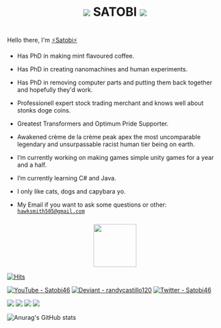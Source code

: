 # <p align="center"><img src="https://static.wikia.nocookie.net/ragnarok_gamepedia_en/images/e/eb/SundaeLaw.png/revision/latest?cb=20161103222811"> **SATOBI** <img src="https://static.wikia.nocookie.net/ragnarok_gamepedia_en/images/e/eb/SundaeLaw.png/revision/latest?cb=20161103222811"></p>
#


###
Hello there, I'm [⚡Satobi⚡](#satobi)

+ Has PhD in making mint flavoured coffee.
+ Has PhD in creating nanomachines and human experiments.
+ Has PhD in removing computer parts and putting them back together and hopefully they'd work.
+ Professionell expert stock trading merchant and knows well about stonks doge coins.
+ Greatest Transformers and Optimum Pride Supporter.
+ Awakened crème de la crème peak apex the most uncomparable legendary and unsurpassable racist human tier being on earth.

+ I’m currently working on making games simple unity games for a year and a half.
+ I’m currently learning C# and Java.
+ I only like cats, dogs and capybara yo.
+ My Email if you want to ask some questions or other: [`hawksmith505@gmail.com`](https://mail.google.com/mail/)
###


<div id="header" align="center">
  <img src="https://media3.giphy.com/media/FlQUFEG7QDdhD01eeo/giphy.gif?cid=790b76110a11e0a9f9c7d9cc41bb0e11700773169e3a9966&rid=giphy.gif&ct=s" width="100"/>
</div>


[![Hits](https://hits.seeyoufarm.com/api/count/incr/badge.svg?url=https%3A%2F%2Fgithub.com%2Fgjbae1212%2Fhit-counter&count_bg=%2300CF09&title_bg=%23454545&icon=sourceengine.svg&icon_color=%23FFA200&title=Hits&edge_flat=false)](https://hits.seeyoufarm.com)

<a href="https://www.youtube.com/channel/UCvoX6IkC3E3YCt1LZXGpxzw"><img src="https://img.shields.io/static/v1?label=YouTube&message=Satobi46&color=%23FF0000&logo=YouTube&logoColor=%23FF0000" alt="YouTube - Satobi46"></a> <a href="https://www.deviantart.com/randycastillo120"><img src="https://img.shields.io/badge/Deviant-randycastillo120-2ea44f?logo=DeviantArt&logoColor=%2305CC47" alt="Deviant - randycastillo120"></a> <a href="https://twitter.com/Satobi46"><img src="https://img.shields.io/static/v1?label=Twitter&message=Satobi46&color=%231DA1F2&logo=Twitter&logoColor=%231DA1F2" alt="Twitter - Satobi46"></a>

<img src="https://img.shields.io/badge/C%23-239120?style=for-the-badge&logo=c-sharp&logoColor=white"> <img src="https://img.shields.io/badge/C%2B%2B-00599C?style=for-the-badge&logo=c%2B%2B&logoColor=white"> <img src="https://img.shields.io/badge/JavaScript-323330?style=for-the-badge&logo=javascript&logoColor=F7DF1E"> <img src="https://img.shields.io/badge/json-5E5C5C?style=for-the-badge&logo=json&logoColor=white https://img.shields.io/badge/Lua-2C2D72?style=for-the-badge&logo=lua&logoColor=white">

![Anurag's GitHub stats](https://github-readme-stats.vercel.app/api?username=Satobi46&theme=tokyonight&show_icons=true)

